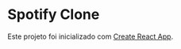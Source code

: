 # Spotify Clone

Este projeto foi inicializado com [Create React App](https://github.com/facebook/create-react-app).
